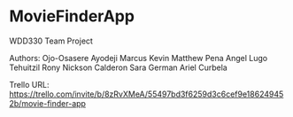 # MovieFinderApp

WDD330 Team Project

Authors:
Ojo-Osasere Ayodeji Marcus
Kevin Matthew Pena
Angel Lugo Tehuitzil
Rony Nickson Calderon Sara
German Ariel Curbela


Trello URL: https://trello.com/invite/b/8zRvXMeA/55497bd3f6259d3c6cef9e186249452b/movie-finder-app

